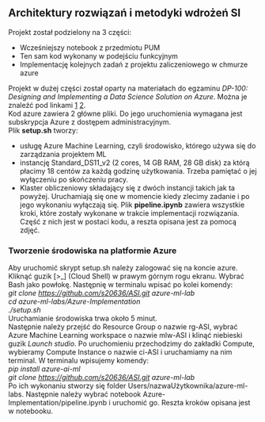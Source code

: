 ## Architektury rozwiązań i metodyki wdrożeń SI 

Projekt został podzielony na 3 części:
* Wcześniejszy notebook z przedmiotu PUM 
* Ten sam kod wykonany w podejściu funkcyjnym
* Implementację kolejnych zadań z projektu zaliczeniowego w chmurze azure 

Projekt w dużej części został oparty na materiałach do egzaminu *DP-100: Designing and Implementing a Data Science Solution on Azure*. Można je znaleźć pod linkami [1](https://microsoftlearning.github.io/mslearn-azure-ml/) [2](https://learn.microsoft.com/en-us/certifications/exams/dp-100/).\
Kod azure zawiera 2 główne pliki. Do jego uruchomienia wymagana jest subskrypcja Azure z dostępem administracyjnym. \
Plik  **setup.sh** tworzy:
* usługę Azure Machine Learning, czyli środowisko, którego używa się do zarządzania projektem ML 
* instancję Standard_DS11_v2 (2 cores, 14 GB RAM, 28 GB disk) za którą płacimy 18 centów za każdą godzinę użytkowania. Trzeba pamiętać o jej wyłączeniu po skończeniu pracy.
* Klaster obliczeniowy składający się z dwóch instancji takich jak ta powyżej. Uruchamiają się one w momencie kiedy zlecimy zadanie i po jego wykonaniu wyłączają się.
Plik **pipeline.ipynb** zawiera wszystkie kroki, które zostały wykonane w trakcie implementacji rozwiązania. Część z nich jest w postaci kodu, a reszta opisana jest za pomocą zdjęć.
### Tworzenie środowiska na platformie Azure

Aby uruchomić skrypt setup.sh należy zalogować się na koncie azure. Kliknąć guzik  [>_] (Cloud Shell) w prawym górnym rogu ekranu. Wybrać Bash jako powłokę. Następnię w terminalu wpisać po kolei komendy: \
*git clone https://github.com/s20636/ASI.git azure-ml-lab* \
*cd azure-ml-labs/Azure-Implementation* \
*./setup.sh* \
Uruchamianie środowiska trwa około 5 minut. \
Następnie należy przejść do Resource Group o nazwie rg-ASI, wybrać Azure Machine Learning workspace o nazwie mlw-ASI i klinąć niebieski guzik *Launch studio*. Po uruchomieniu przechodzimy do zakładki Compute, wybieramy Compute Instance o nazwie ci-ASI i uruchamiamy na nim terminal. W terminalu wpisujemy komendy: \
*pip install azure-ai-ml* \
*git clone https://github.com/s20636/ASI.git azure-ml-lab* \
Po ich wykonaniu stworzy się folder Users/nazwaUżytkownika/azure-ml-labs. Następnie należy wybrać notebook Azure-Implementation/pipeline.ipynb i uruchomić go. Reszta kroków opisana jest w notebooku.

